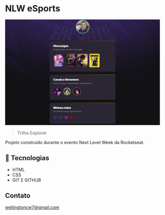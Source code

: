 # NLW eSports

![preview](./.github/preview.png)

> Trilha Explorer

Projeto construído durante o evento Next Level Week da Rocketseat.

## 🔨 Tecnologias

- HTML
- CSS
- GIT E GITHUB

## Contato

wellingtoncw7@gmail.com